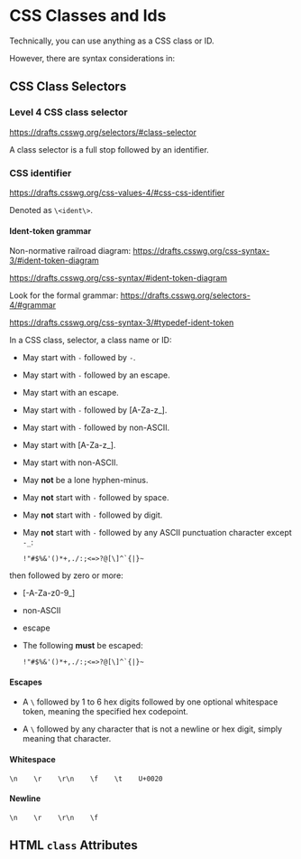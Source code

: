 # CSS Classes and Ids

Technically, you can use anything as a CSS class or ID.

However, there are syntax considerations in:

## CSS Class Selectors

### Level 4 CSS class selector

https://drafts.csswg.org/selectors/#class-selector

A class selector is a full stop followed by an identifier.

### CSS identifier

https://drafts.csswg.org/css-values-4/#css-css-identifier

Denoted as `\<ident\>`.

#### Ident-token grammar

Non-normative railroad diagram: https://drafts.csswg.org/css-syntax-3/#ident-token-diagram

https://drafts.csswg.org/css-syntax/#ident-token-diagram

Look for the formal grammar: https://drafts.csswg.org/selectors-4/#grammar

https://drafts.csswg.org/css-syntax-3/#typedef-ident-token

In a CSS class, selector, a class name or ID:

-   May start with `-` followed by `-`.
-   May start with `-` followed by an escape.
-   May start with an escape.
-   May start with `-` followed by [A-Za-z_].
-   May start with `-` followed by non-ASCII.
-   May start with [A-Za-z_].
-   May start with non-ASCII.
-   May **not** be a lone hyphen-minus.
-   May **not** start with `-` followed by space.
-   May **not** start with `-` followed by digit.
-   May **not** start with `-` followed by any ASCII punctuation character except `-_`:

        !"#$%&'()*+,./:;<=>?@[\]^`{|}~

then followed by zero or more:
-   [-A-Za-z0-9_]
-   non-ASCII
-   escape
-   The following **must** be escaped:

        !"#$%&'()*+,./:;<=>?@[\]^`{|}~

#### Escapes

-   A `\` followed by 1 to 6 hex digits followed by one optional whitespace token,
    meaning the specified hex codepoint.

-   A `\` followed by any character that is not a newline or hex digit,
    simply meaning that character.

#### Whitespace

    \n    \r    \r\n    \f    \t    U+0020

#### Newline

    \n    \r    \r\n    \f

## HTML `class` Attributes

